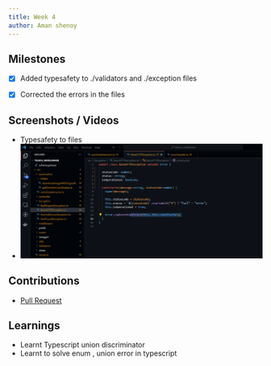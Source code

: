 ```yaml
---
title: Week 4
author: Aman shenoy
---
```


## Milestones
- [x] Added typesafety to ./validators and ./exception files
- [x] Corrected the errors in the files



## Screenshots / Videos 
- Typesafety to files
- ![week4](week4.png)

## Contributions
- [Pull Request](https://github.com/coronasafe/teleicu_middleware/pull/74)


## Learnings
- Learnt Typescript union discriminator 
- Learnt to solve enum , union error in typescript 